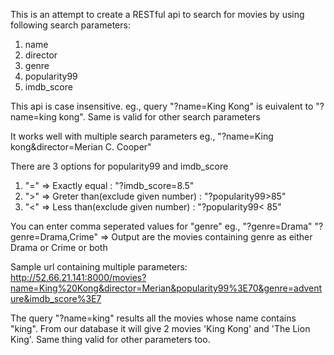 This is an attempt to create a RESTful api to search for movies by using following search parameters:

1. name
2. director
3. genre
4. popularity99
5. imdb_score

This api is case insensitive.
eg., query "?name=King Kong" is euivalent to "?name=king kong". Same is valid for other search parameters

It works well with multiple search parameters
eg., "?name=King kong&director=Merian C. Cooper"

There are 3 options for popularity99 and imdb_score
1. "="  => Exactly equal : "?imdb_score=8.5"
2. ">"	=> Greter than(exclude given number) : "?popularity99>85"
3. "<" 	=> Less than(exclude given number) : "?popularity99< 85"

You can enter comma seperated values for "genre"
eg., "?genre=Drama"
	 "?genre=Drama,Crime" => Output are the movies containing genre as either Drama or Crime or both

Sample url containing multiple parameters: http://52.66.21.141:8000/movies?name=King%20Kong&director=Merian&popularity99%3E70&genre=adventure&imdb_score%3E7

The query "?name=king" results all the movies whose name contains "king". From our database it will give 2 movies 'King Kong' and 'The Lion King'.
Same thing valid for other parameters too.
